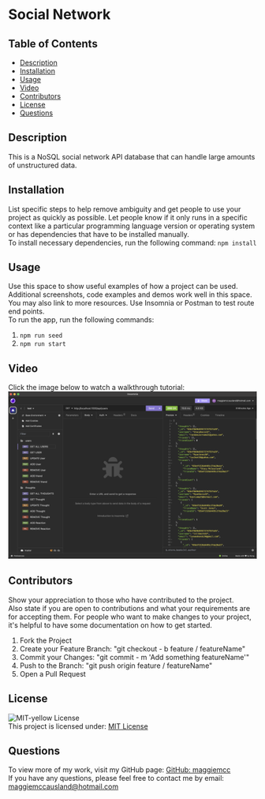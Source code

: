 # Social Network

## Table of Contents

- [Description](#description)
- [Installation](#installation)
- [Usage](#usage)
- [Video](#video)
- [Contributors](#contributors)
- [License](#license)
- [Questions](#questions)

## Description

This is a NoSQL social network API database that can handle large amounts of unstructured data.

## Installation

List specific steps to help remove ambiguity and get people to use your project as quickly as possible. Let people know if it only runs in a specific context like a particular programming language version or operating system or has dependencies that have to be installed manually.  
 To install necessary dependencies, run the following command:
`npm install`

## Usage

Use this space to show useful examples of how a project can be used. Additional screenshots, code examples and demos work well in this space. You may also link to more resources. Use Insomnia or Postman to test route end points.  
 To run the app, run the following commands:

1. `npm run seed`
2. `npm run start`

## Video

Click the image below to watch a walkthrough tutorial:  
[![Watch my How to Video](screenshot.png)](https://drive.google.com/file/d/1YqC61wej0NudGkst_kLESnUl00F65gVD/view)

## Contributors

Show your appreciation to those who have contributed to the project.  
 Also state if you are open to contributions and what your requirements are for accepting them. For people who want to make changes to your project, it's helpful to have some documentation on how to get started.

1. Fork the Project
2. Create your Feature Branch: "git checkout - b feature / featureName"
3. Commit your Changes: "git commit - m 'Add something featureName'"
4. Push to the Branch: "git push origin feature / featureName"
5. Open a Pull Request

## License

![MIT-yellow License](https://img.shields.io/badge/License-MIT-yellow.svg)  
 This project is licensed under: [MIT License](https://opensource.org/licenses/MIT)

## Questions

To view more of my work, visit my GitHub page: [GitHub: maggiemcc](https://github.com/maggiemcc)  
 If you have any questions, please feel free to contact me by email: maggiemccausland@hotmail.com
